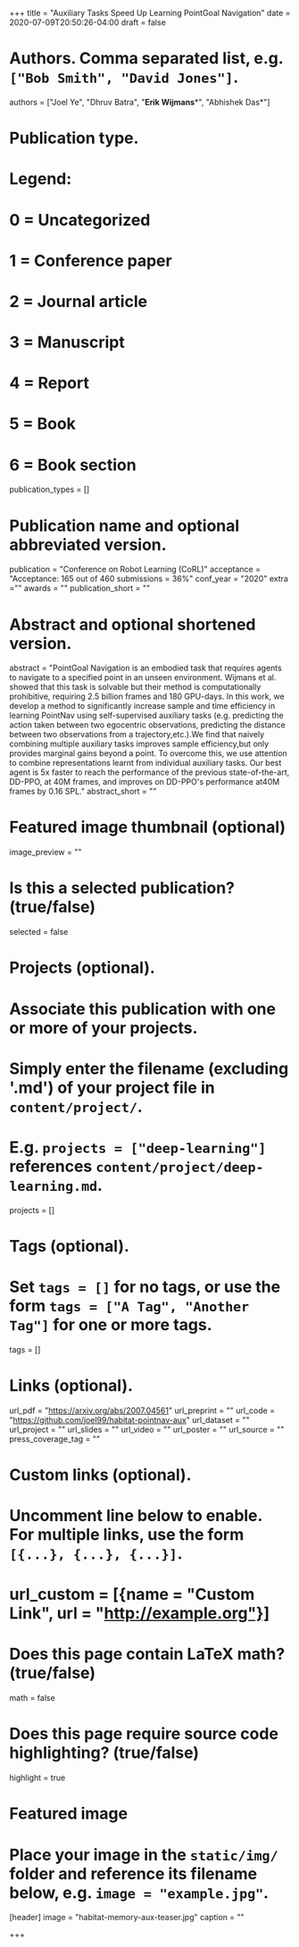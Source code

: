+++
title = "Auxiliary Tasks Speed Up Learning PointGoal Navigation"
date = 2020-07-09T20:50:26-04:00
draft = false

# Authors. Comma separated list, e.g. `["Bob Smith", "David Jones"]`.
authors = ["Joel Ye", "Dhruv Batra", "**Erik Wijmans**&ast;", "Abhishek Das&ast;"]

# Publication type.
# Legend:
# 0 = Uncategorized
# 1 = Conference paper
# 2 = Journal article
# 3 = Manuscript
# 4 = Report
# 5 = Book
# 6 = Book section
publication_types = []

# Publication name and optional abbreviated version.
publication = "Conference on Robot Learning (CoRL)"
acceptance = "Acceptance: 165 out of 460 submissions = 36%"
conf_year = "2020"
extra =""
awards = ""
publication_short = ""


# Abstract and optional shortened version.
abstract = "PointGoal Navigation is an embodied task that requires agents to navigate to a specified point in an unseen environment. Wijmans et al. showed that this task is solvable but their method is computationally prohibitive, requiring 2.5 billion frames and 180 GPU-days. In this work, we develop a method to significantly increase sample and time efficiency in learning PointNav using self-supervised auxiliary tasks (e.g. predicting the action taken between two egocentric observations, predicting the distance between two observations from a trajectory,etc.).We find that naively combining multiple auxiliary tasks improves sample efficiency,but only provides marginal gains beyond a point. To overcome this, we use attention to combine representations learnt from individual auxiliary tasks. Our best agent is 5x faster to reach the performance of the previous state-of-the-art, DD-PPO, at 40M frames, and improves on DD-PPO's performance at40M frames by 0.16 SPL."
abstract_short = ""

# Featured image thumbnail (optional)
image_preview = ""

# Is this a selected publication? (true/false)
selected = false

# Projects (optional).
#   Associate this publication with one or more of your projects.
#   Simply enter the filename (excluding '.md') of your project file in `content/project/`.
#   E.g. `projects = ["deep-learning"]` references `content/project/deep-learning.md`.
projects = []

# Tags (optional).
#   Set `tags = []` for no tags, or use the form `tags = ["A Tag", "Another Tag"]` for one or more tags.
tags = []

# Links (optional).
url_pdf = "https://arxiv.org/abs/2007.04561"
url_preprint = ""
url_code = "https://github.com/joel99/habitat-pointnav-aux"
url_dataset = ""
url_project = ""
url_slides = ""
url_video = ""
url_poster = ""
url_source = ""
press_coverage_tag = ""

# Custom links (optional).
#   Uncomment line below to enable. For multiple links, use the form `[{...}, {...}, {...}]`.
# url_custom = [{name = "Custom Link", url = "http://example.org"}]

# Does this page contain LaTeX math? (true/false)
math = false

# Does this page require source code highlighting? (true/false)
highlight = true

# Featured image
# Place your image in the `static/img/` folder and reference its filename below, e.g. `image = "example.jpg"`.
[header]
image = "habitat-memory-aux-teaser.jpg"
caption = ""

+++
